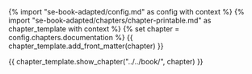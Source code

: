 <frontmatter>
{% import "se-book-adapted/config.md" as config with context %}
{% import "se-book-adapted/chapters/chapter-printable.md" as chapter_template with context %}
{% set chapter = config.chapters.documentation %}
{{ chapter_template.add_front_matter(chapter) }}
</frontmatter>

{{ chapter_template.show_chapter("../../book/", chapter) }}